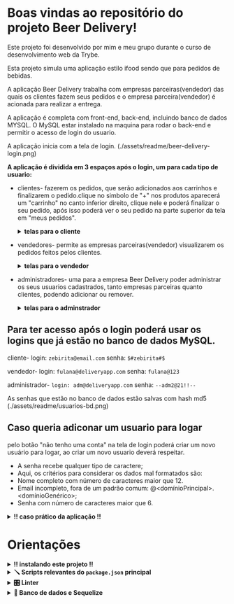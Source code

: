 # Boas vindas ao repositório do projeto Beer Delivery!

Este projeto foi desenvolvido por mim e meu grupo durante o curso de desenvolvimento web da Trybe.

Esta projeto simula uma aplicação estilo ifood sendo que para pedidos de bebidas.

A aplicação Beer Delivery trabalha com empresas parceiras(vendedor) das quais os clientes fazem seus pedidos e o empresa parceira(vendedor) é acionada para realizar a entrega.

A aplicação é completa com front-end, back-end, incluindo banco de dados MYSQL. 
O MySQL estar instalado na maquina para rodar o back-end e permitir o acesso de login do usuario.

A aplicação inicia com a tela de login.
(./assets/readme/beer-delivery-login.png)

<strong>A aplicação é dividida em 3 espaços após o login, um para cada tipo de usuario: </strong>

- clientes- fazerem os pedidos, que serão adicionados aos carrinhos e finalizarem o pedido.clique no simbolo de "+" nos produtos aparecerá um "carrinho" no canto inferior direito, clique nele e poderá finalizar o seu pedido, após isso poderá ver o seu pedido na parte superior da tela em "meus pedidos".
  <details>
    <summary>
      <strong>telas para o cliente</strong>
    </summary>
      ![customer-screen](./assets/readme/customer-screen.png)
      ![customer-screen2](./assets/readme/customer-screen2.png)
      ![customer-screen3](./assets/readme/customer-screen3.png)
  </details>
  
- vendedores- permite as empresas parceiras(vendedor) visualizarem os pedidos feitos pelos clientes.
  <details>
    <summary>
      <strong>telas para o vendedor</strong>
    </summary><br>
      !(./assets/readme/seller-screen.png)
      !(./assets/readme/seller-screen2.png)
  </details>
- administradores- uma para a empresa Beer Delivery poder administrar os seus usuarios cadastrados, tanto empresas parceiras quanto clientes, podendo adicionar ou remover.
  <details>
    <summary>
      <strong>telas para o adminstrador</strong>
    </summary><br>
      !(./assets/readme/administrator-screen.png)
  </details>

## Para ter acesso após o login poderá usar os logins que já estão no banco de dados MySQL.
  cliente- login: `zebirita@email.com`   senha: `$#zebirita#$`

  vendedor- login: `fulana@deliveryapp.com`   senha: `fulana@123`

  administrador- `login: adm@deliveryapp.com`   senha: `--adm2@21!!--`
 
  As senhas que estão no banco de dados estão salvas com hash md5
 (./assets/readme/usuarios-bd.png)

## Caso queria adiconar um usuario para logar
  pelo botão "não tenho uma conta" na tela de login poderá criar um novo usuário para logar, 
  ao criar um novo usuario deverá respeitar.
- A senha recebe qualquer tipo de caractere;
- Aqui, os critérios para considerar os dados mal formatados são:
- Nome completo com número de caracteres maior que 12.
- Email incompleto, fora de um padrão comum: <email>@<domínioPrincipal>.<domínioGenérico>;
- Senha com número de caracteres maior que 6.

<details>
  <summary>
    <strong>‼️ caso prático da aplicação !!</strong>
  </summary><br>
  **Neste projeto, seu grupo deve desenvolver um app de delivery para uma distribuidora de bebidas. Veja abaixo o contexto da entrega que deve ser feita:**

  A distribuidora de cervejas da dona Tereza está se informatizando! 🚀 Seu negócio, antes focado em um local específico da cidade, passou a receber uma quantidade massiva de encomendas de outros pontos, expandindo sua atuação via delivery. Isso tudo graças ao excelente preço das bebidas e atendimento da equipe de vendas.

  Agora a distribuidora possui alguns pontos de venda na cidade para agilizar no atendimento dessas áreas. Cada ponto de venda, por sua vez, possui uma pessoa vendedora responsável.

  Como seu antigo sistema, que era um conjunto de planilhas, já não atende a necessidade do negócio por gerar muita manutenção, dona Tereza procurou a sua equipe de pessoas desenvolvedoras com uma ideia de aplicativo que pudesse agilizar a vida de sua equipe e das pessoas que compram seus produtos. O aplicativo precisa:

  - Ter acesso via login: tanto clientes como pessoas vendedoras, assim como a própria dona Tereza, que administra o sistema, devem ter acesso ao aplicativo via login, porém para funções diferentes: (1) A pessoa cliente, que compra da lista de produtos; (2) A pessoa vendedora, que aprova, prepara e entrega; (3) A pessoa administradora, que gerencia quem usa o aplicativo;
  - Fazer a comunicação entre clientes e pessoas vendedoras: a pessoa cliente faz o pedido via "carrinho de compras" e a pessoa vendedora aprova, prepara e envia esse pedido. Quando o produto é recebido por quem comprou, essa pessoa marca o pedido como "recebido". Ambos devem possuir detalhes sobre seus pedidos;
  - Se a pessoa cliente faz o pedido, o mesmo deve aparecer para a pessoa vendedora em seu dash de pedidos após a atualização da página. A pessoa cliente, por sua vez, deve ter as informações sobre seu pedido quando sua página for atualizada, ou seja, ter informações se o pedido está sendo preparado ou se já saiu pra entrega;

  Sua equipe, que já possui uma boa experiência com desenvolvimento, em pouco tempo apresentou um protótipo e um [Diagrama de ER](./assets/readme/eer.png) conforme imagem:

  ![Diagrama de ER](./assets/readme/eer.png)

  A ideia da sua equipe já pressupõe alguma escalabilidade, dado que foram estabelecidas algumas entidades genéricas no banco de dados e componentização no front-end, para que, caso o sistema cresça, não seja muito difícil mudar e ampliar essa estrutura.

  **A proposta encantou, mas dona Tereza quer ver o negócio em ação! Ela está disposta a pagar por um MVP do projeto e vocês fecharam o negócio com um prazo combinado para entrega.**

  Agora é mãos à obra! Vamos começar a aplicação?

</details>


# Orientações

<details>
  <summary>
    <strong>‼️ instalando este projeto !!</strong>
  </summary><br>

  1. Clone o repositório
  - entre na pasta que deseja instalar e abra o terminal.
  - Use o comando: `git clone git@github.com:th-maia/beer-delivery.git`.
  - Entre na pasta do repositório que você acabou de clonar:
    - `cd sd-021-b-project-delivery-app`
  - Vá para a branch main caso não esteja, `git checkout main`.

  2. Instale as dependências

  - Para isso, use o seguinte comando: `npm install`, 
      caso dê algum erro tente rodar novamente o comando acima, pode ocorrer por diferentes versões ou pacotes que foram instalados após outros.
  
  3. Execute arrume as configações do banco de dados no arquivo ".env" na pasta back-end para as do seu usuario e senha do MYSQL da sua maquina, mundando MYSQL_USER e o MYSQL_PASSWORD
     (./assets/readme/db-enviroment.png)

  4. ative o mysql com o comando: `sudo systemctl start mysql`.
      verifique se o mysql esta ativo com o `sudo systemctl status mysql`
  
  5. rode o comando para iniciar a aplicação: `npm start`
      este comando demora alguns minutos, se tudo der certo irá aparecer a pagina web. 
      se aparecer um erro `ERROR: connect ECONNREFUSED 127.0.0.1:3306` provavelmente você não configurou MYSQL corretamente, no passo 3 ou não executou o passo 4 corretamente.

  6. quando quiser parar a aplicação rode o `npm stop`

</details>


<details>
  <summary>
    <strong>🪛 Scripts relevantes do <code>package.json</code> principal</strong>
  </summary><br>

  **Observação:** nesse projeto, utilizamos o gerenciador de processos `pm2`. Caso você queira entender melhor o que são gerenciadores de processos Node, dê uma conferida.

  **São os scripts da raiz do projeto (`./package.json`) e não das aplicações individuais `./front-end/package.json` e `./back-end/package.json`**:

  - `start`: Limpa as portas `3000` e `3001` e simula a inicialização no avaliador. Também prepara o campo rodando o `Sequelize` para restaurar o **banco de dados de testes** (final `-test`) e sobe a aplicação com `pm2` em modo `fork` (uma instância para cada aplicação). Nesse modo, as alterações não são assistidas;
    - *uso (na raiz do projeto): `npm start`*

  - `stop`: Para e deleta as aplicações rodando no `pm2`;
    - *uso (na raiz do projeto): `npm stop`*

  - `dev`: Limpa as portas `3000` e `3001` e sobe a aplicação com `pm2` em modo `fork` (uma instância pra cada aplicação). Nesse modo, as atualizações são assistidas (modo `watch`);
    - *uso (na raiz do projeto): `npm run dev`*

  - `dev:prestart`: A partir da raiz, esse comando faz o processo de instalação de dependências (`npm i`) nos dois projetos (`./front-end` e `./back-end`) e roda o `Sequelize` no `./back-end` (lembrar de configurar o `.env` no mesmo);
    - *uso (na raiz do projeto): `npm run dev:prestart`*

  - `db:reset`: Roda os scripts do `Sequelize` restaurando o **banco de dados de desenvolvimento** (final `-dev`). Utilize esse script caso ocorra algum problema no seu banco local;
    - *uso (na raiz do projeto): `npm run db:reset`*

  - `db:reset:debug`: Roda os scripts do `Sequelize` restaurando o **banco de dados de desenvolvimento** (final `-dev`). Utilize esse script caso ocorra algum problema no seu banco local. Esse comando também é capaz de retornar informações detalhadas de erros (quando ocorrerem no processo);
    - *uso (na raiz do projeto): `npm run db:reset:debug`*

  - `test <nomes-dos-arquivos>`: Roda todos os testes (ou uma parte deles caso `<nomes-dos-arquivos>` seja definido) utilizando o **banco de dados de testes** (final `-test`);
    - *uso (na raiz do projeto): `npm test`, `npm test 01login 02register` ou ainda `npm run test 01 02`*

  - `test:dev <nomes-dos-arquivos>`: Roda todos os testes (ou uma parte deles caso `<nomes-dos-arquivos>` seja definido) utilizando o **banco de dados de desenvolvimento** (final `-dev`); 
    - *uso (na raiz do projeto): `npm run test:dev`, `npm run test:dev 01login 02register` ou ainda `npm test:dev 01 02`*;

  - `test:dev:open <nomes-dos-arquivos>`: Roda todos os testes (ou uma parte deles caso `<nomes-dos-arquivos>` seja definido) utilizando o **banco de dados de desenvolvimento** (final `-dev`), exemplo `npm test:dev:open 01login 02register` ou ainda `npm test:dev:open 01 02`. Esse teste deve abrir uma janela mostrando o comportamento das páginas;
    - *uso (na raiz do projeto): `npm run test:dev:open`, `npm run test:dev:open 01login 02register` ou ainda `npm test:dev:open 01 02`*;

  - `test:dev:report "<nomes-dos-arquivos>"`: Roda todos os testes (ou uma parte deles caso `"<nomes-dos-arquivos>"` seja definido) utilizando o **banco de dados de desenvolvimento** (final `-dev`). Esse teste devolve um output em texto com o resultado de todos os testes. Os `logs` são gerados em `./__tests__/reports`.
    - *uso (na raiz do projeto): `npm run test:dev:report`, `npm run test:dev:report "01login 02register"` ou ainda `npm run test:dev:report "01 02"`*;

</details>

<details>
  <summary>
    <strong>🎛 Linter</strong>
  </summary><br>

  ## ESLint

  Para fazer a análise estática do seu código neste projeto, vamos utilizar o linter [ESLint](https://eslint.org/). Assim o código estará alinhado com as boas práticas de desenvolvimento, sendo mais legível e de fácil manutenção!

  ➡️ Este projeto já vem com as dependências relacionadas ao _linter_ configuradas nos arquivos `package.json` nos seguintes caminhos:
    - `sd-021-b-project-delivery-app/back-end/package.json`
    - `sd-021-b-project-delivery-app/front-end/package.json`
    
  ➡️ Para poder rodar o `ESLint` basta:

  - Executar o comando `npm install` dentro do projeto, de forma individual, ou seja, execute esse comando dentro da pasta `back-end` e também na pasta `front-end`;

  - Depois execute o comando `npm run lint` dentro de cada uma dessas pastas, assim você verifica as particularidades individualmente;

  - Se a análise do `ESLint` encontrar problemas no seu código, eles serão mostrados no seu terminal. 
  - Se não houver problema no seu código, nada será impresso no seu terminal.

  ## StyleLint

  ➡️ Usaremos também o [StyleLint](https://stylelint.io/) para fazer a análise estática do seu código, especialmente em Front-end. 

  ➡️ Para poder rodar o `StyleLint` em um projeto basta:

  - Executar o comando `npm install` dentro do projeto de front-end;

  - Depois execute o comando `npm run lint:styles`;

  - Se a análise do `StyleLint` encontrar problemas no seu código, tais problemas serão mostrados no seu terminal;
  -  Se não houver problema no seu código, nada será impresso no seu terminal.

  ⚠️ **Importante**: o Stylelint é aplicável apenas no front-end.

  > ⚠️ **Importante**: Pull Requests com issues de Linter não serão avaliadas. Atente-se para resolvê-las antes de finalizar o desenvolvimento.

</details>

<details>
  <summary>
    <strong>🏦 Banco de dados e Sequelize</strong>
  </summary><br>

  ## Banco de dados

  Para o banco de dados, utilizamos o ORM `Sequelize`, que fará interface com o `MySQL`.
  - O [Diagrama de ER](./assets/readme/eer.png) também pode ajudar a "visualizar" o banco de dados;

  ## Sequelize

  ⚠️ **A configuração do sequelize pode ser considerado o requisito zero do projeto**, dado que a maior parte dos testes dependem da estrutura de alguma tabela para realização de testes, **portanto, deve ser feita primeiro**.

  ⚠️ Antes de iniciar o projeto, garanta que o Sequelize roda corretamente no `./back-end` (pela raiz do projeto, o comando `npm run db:reset` será de grande ajuda, pois serve para restaurar o banco de dados `-dev`). O avaliador vai executar funções do sequelize para garantir a estrutura do banco de dados.

  O projeto já provê uma estrutura inicializada do ORM (em `./back-end/src/database`). Aqui, é necessário que você desenvolva as **migrations** e **seeders** corretamente, seguindo o modelo em `./db.example.sql` (esse arquivo serve como referência, e não tem qualquer influência sobre a aplicação ou avaliação).

  ⚠️ O avaliador usará valores `default` no arquivo `./back-end/src/database/config/config.js`, que já vem no projeto caso nada seja definido. Portanto, tome cuidado na hora de fazer qualquer alteração nesse arquivo, pois é através dele que o avaliador utilizará as referências do banco de dados correto para cada situação (desenvolvimento e testes).

  - Esse projeto fornece por padrão o arquivo `.sequelizerc` em `.back-end` para configurações do padrão de pastas no Sequelize.

  - **Opcionalmente no desenvolvimento local, você pode alterar o valor `EVAL_ALWAYS_RESTORE_DEV_DB` do arquivo `.env` em `./back-end` para `false`**, o que persistirá os dados dos testes locais durante os mesmos. Essa opção pode gerar implicações para a performance e confiabilidade do teste local, já que o avaliador pode se comportar mal caso haja uma quantidade grande de registros para avaliar. Caso ocorra algum problema, utilize o comando `npm run db:reset` ou `npm run db:reset:debug` (para encontrar erros) pela raiz do projeto para restaurar o banco, ou altere de volta a opção `EVAL_ALWAYS_RESTORE_DEV_DB` para `true`.

</details>
